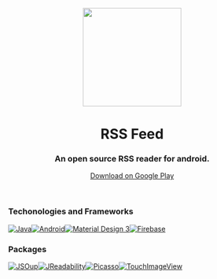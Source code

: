 
<p align="center"><img align="center" src="https://github.com/niilopoutanen/RSS-Feed/assets/60819607/642b9c3a-9e16-4df3-bc6d-4ee318733259" width=200/></p>
<h1 align="center">RSS Feed</h1>


<h3 align="center">An open source RSS reader for android.</h3>
<p align="center">
  <a href="https://play.google.com/store/apps/details?id=com.niilopoutanen.rss_feed">Download on Google Play</a>
</p>
<br>
<h3>Techonologies and Frameworks</h3>

[![Java](https://github.com/niilopoutanen/RSS-Feed/blob/a10aad952ac605ed48ec6a681c9299667350521b/readme-images/java.png)](https://www.java.com)[![Android](https://github.com/niilopoutanen/RSS-Feed/blob/a10aad952ac605ed48ec6a681c9299667350521b/readme-images/android.png)](https://developer.android.com/)[![Material Design 3](https://github.com/niilopoutanen/RSS-Feed/blob/a10aad952ac605ed48ec6a681c9299667350521b/readme-images/material3.png)](https://m3.material.io/)[![Firebase](https://github.com/niilopoutanen/RSS-Feed/blob/38ac6250449adb5ac454a7492377e1ef68cedb36/readme-images/firebase.png)](https://firebase.google.com/)

<h3>Packages</h3>

[![JSOup](https://github.com/niilopoutanen/RSS-Feed/blob/a10aad952ac605ed48ec6a681c9299667350521b/readme-images/jsoup.png)](https://jsoup.org)[![JReadability](https://github.com/niilopoutanen/RSS-Feed/blob/a10aad952ac605ed48ec6a681c9299667350521b/readme-images/jreadability.png)](https://github.com/wuman/JReadability)[![Picasso](https://github.com/niilopoutanen/RSS-Feed/blob/a10aad952ac605ed48ec6a681c9299667350521b/readme-images/picasso.png)](https://github.com/square/picasso)[![TouchImageView](https://github.com/niilopoutanen/RSS-Feed/blob/7f39970901357b3d98b551a85aa0bdf625970305/readme-images/touchimageview.png)](https://github.com/MikeOrtiz/TouchImageView)


